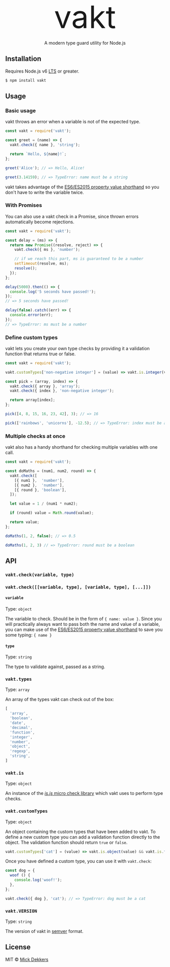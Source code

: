 <p align="center">
  <span style="font-size: 7em;">vakt</span>
</p>

<p align="center">
  A modern type guard utility for Node.js
</p>

## Installation

Requires Node.js v6 [LTS] or greater.

```bash
$ npm install vakt
```

## Usage

### Basic usage

vakt throws an error when a variable is not of the expected type.

```js
const vakt = require('vakt');

const greet = (name) => {
  vakt.check({ name }, 'string');

  return `Hello, ${name}!`;
};

greet('Alice'); // => Hello, Alice!

greet(3.14159); // => TypeError: name must be a string
```

vakt takes advantage of the [ES6/ES2015 property value shorthand][es6pvs] so you don't have to write the variable twice.

### With Promises

You can also use a vakt check in a Promise, since thrown errors automatically become rejections.

```js
const vakt = require('vakt');

const delay = (ms) => {
  return new Promise((resolve, reject) => {
    vakt.check({ ms }, 'number');

    // if we reach this part, ms is guaranteed to be a number
    setTimeout(resolve, ms);
    resolve();
  });
};

delay(5000).then(() => {
  console.log('5 seconds have passed!');
});
// => 5 seconds have passed!

delay(false).catch((err) => {
  console.error(err);
});
// => TypeError: ms must be a number
```

### Define custom types

vakt lets you create your own type checks by providing it a validation function that returns true or false.

```js
const vakt = require('vakt');

vakt.customTypes['non-negative integer'] = (value) => vakt.is.integer(value) && value >= 0;

const pick = (array, index) => {
  vakt.check({ array }, 'array');
  vakt.check({ index }, 'non-negative integer');

  return array[index];
};

pick([4, 8, 15, 16, 23, 42], 3); // => 16

pick(['rainbows', 'unicorns'], -12.5); // => TypeError: index must be a non-negative integer
```

### Multiple checks at once

vakt also has a handy shorthand for checking multiple variables with one call.

```js
const vakt = require('vakt');

const doMaths = (num1, num2, round) => {
  vakt.check([
    [{ num1 },  'number'],
    [{ num2 },  'number'],
    [{ round }, 'boolean'],
  ]);

  let value = 1 / (num1 * num2);

  if (round) value = Math.round(value);

  return value;
};

doMaths(1, 2, false); // => 0.5

doMaths(1, 2, 3) // => TypeError: round must be a boolean
```

## API

### `vakt.check(variable, type)`
### `vakt.check([[variable, type], [variable, type], [...]])`

#### `variable`

Type: `object`

The variable to check. Should be in the form of `{ name: value }`.
Since you will practically always want to pass both the name and value of a variable,
you can make use of the [ES6/ES2015 property value shorthand][es6pvs] to save you some typing: `{ name }`

#### `type`

Type: `string`

The type to validate against, passed as a string.

### `vakt.types`

Type: `array`

An array of the types vakt can check out of the box:
```js
[
  'array',
  'boolean',
  'date',
  'decimal',
  'function',
  'integer',
  'number',
  'object',
  'regexp',
  'string',
]
```

### `vakt.is`

Type: `object`

An instance of the [_is.js_ micro check library][isjs] which vakt uses to perform type checks.

### `vakt.customTypes`

Type: `object`

An object containing the custom types that have been added to vakt. To define a new custom type you can add a validation function directly to the object. The validation function should return `true` or `false`.

```js
vakt.customTypes['cat'] = (value) => vakt.is.object(value) && vakt.is.function(value['meow']);
```

Once you have defined a custom type, you can use it with `vakt.check`:

```js
const dog = {
  woof () {
    console.log('woof!');
  },
};

vakt.check({ dog }, 'cat'); // => TypeError: dog must be a cat
```

### `vakt.VERSION`

Type: `string`

The version of vakt in [semver] format.

## License

MIT © [Mick Dekkers][gh-profile]

[lts]: https://github.com/nodejs/LTS#lts-schedule
[es6pvs]: https://developer.mozilla.org/en/docs/Web/JavaScript/Reference/Operators/Object_initializer#Property_definitions
[isjs]: http://is.js.org/
[semver]: http://semver.org/
[gh-profile]: https://github.com/soullesswaffle
